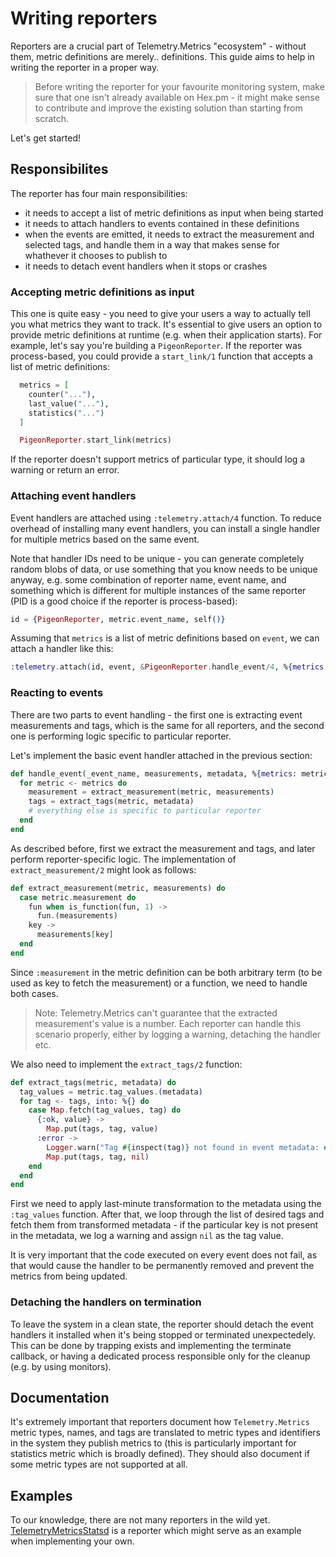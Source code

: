 # Writing reporters

Reporters are a crucial part of Telemetry.Metrics "ecosystem" - without them, metric definitions
are merely.. definitions. This guide aims to help in writing the reporter in a proper way.

> Before writing the reporter for your favourite monitoring system, make sure that one isn't
> already available on Hex.pm - it might make sense to contribute and improve the existing solution
> than starting from scratch.

Let's get started!

## Responsibilites

The reporter has four main responsibilities:

- it needs to accept a list of metric definitions as input when being started
- it needs to attach handlers to events contained in these definitions
- when the events are emitted, it needs to extract the measurement and selected tags, and handle
  them in a way that makes sense for whathever it chooses to publish to
- it needs to detach event handlers when it stops or crashes

### Accepting metric definitions as input

This one is quite easy - you need to give your users a way to actually tell you what metrics they
want to track. It's essential to give users an option to provide metric definitions at runtime
(e.g. when their application starts). For example, let's say you're building a `PigeonReporter`.
If the reporter was process-based, you could provide a `start_link/1` function that accepts a list
of metric definitions:

```elixir
  metrics = [
    counter("..."),
    last_value("..."),
    statistics("...")
  ]

  PigeonReporter.start_link(metrics)
```

If the reporter doesn't support metrics of particular type, it should log a warning or return an
error.

### Attaching event handlers

Event handlers are attached using `:telemetry.attach/4` function. To reduce overhead of installing
many event handlers, you can install a single handler for multiple metrics based on the same event.

Note that handler IDs need to be unique - you can generate completely random blobs of data, or use
something that you know needs to be unique anyway, e.g. some combination of reporter name,
event name, and something which is different for multiple instances of the same reporter (PID is a
good choice if the reporter is process-based):

```elixir
id = {PigeonReporter, metric.event_name, self()}
```

Assuming that `metrics` is a list of metric definitions based on `event`, we can attach a handler
like this:

```elixir
:telemetry.attach(id, event, &PigeonReporter.handle_event/4, %{metrics: metrics})
```

### Reacting to events

There are two parts to event handling - the first one is extracting event measurements and tags,
which is the same for all reporters, and the second one is performing logic specific to particular
reporter.

Let's implement the basic event handler attached in the previous section:

```elixir
def handle_event(_event_name, measurements, metadata, %{metrics: metrics}) do
  for metric <- metrics do
    measurement = extract_measurement(metric, measurements)
    tags = extract_tags(metric, metadata)
    # everything else is specific to particular reporter
  end
end
```

As described before, first we extract the measurement and tags, and later perform reporter-specific
logic. The implementation of `extract_measurement/2` might look as follows:

```elixir
def extract_measurement(metric, measurements) do
  case metric.measurement do
    fun when is_function(fun, 1) ->
      fun.(measurements)
    key ->
      measurements[key]
  end
end
```

Since `:measurement` in the metric definition can be both arbitrary term (to be used as key to fetch
the measurement) or a function, we need to handle both cases.

> Note: Telemetry.Metrics can't guarantee that the extracted measurement's value is a number. Each
> reporter can handle this scenario properly, either by logging a warning, detaching the handler etc.

We also need to implement the `extract_tags/2` function:

```elixir
def extract_tags(metric, metadata) do
  tag_values = metric.tag_values.(metadata)
  for tag <- tags, into: %{} do
    case Map.fetch(tag_values, tag) do
      {:ok, value} ->
        Map.put(tags, tag, value)
      :error ->
        Logger.warn("Tag #{inspect(tag)} not found in event metadata: #{inspect(metadata)}")
        Map.put(tags, tag, nil)
    end
  end
end
```

First we need to apply last-minute transformation to the metadata using the `:tag_values` function.
After that, we loop through the list of desired tags and fetch them from transformed metadata - if
the particular key is not present in the metadata, we log a warning and assign `nil` as the tag value.

It is very important that the code executed on every event does not fail, as that would cause
the handler to be permanently removed and prevent the metrics from being updated.

### Detaching the handlers on termination

To leave the system in a clean state, the reporter should detach the event handlers it installed
when it's being stopped or terminated unexpectedely. This can be done by trapping exists and
implementing the terminate callback, or having a dedicated process responsible only for the cleanup
(e.g. by using monitors).

## Documentation

It's extremely important that reporters document how `Telemetry.Metrics` metric types, names,
and tags are translated to metric types and identifiers in the system they publish metrics to
(this is particularly important for statistics metric which is broadly defined). They should also
document if some metric types are not supported at all.

## Examples

To our knowledge, there are not many reporters in the wild yet.
[TelemetryMetricsStatsd](https://github.com/arkgil/telemetry_metrics_statsd) is a reporter which
might serve as an example when implementing your own.
